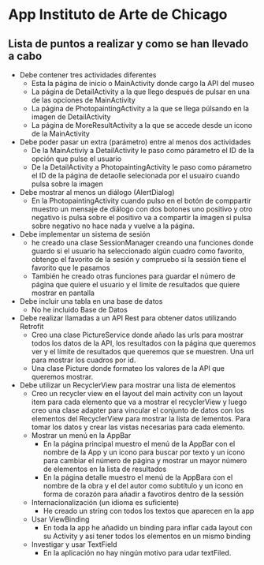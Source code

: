 # App Instituto de Arte de Chicago
## Lista de puntos a realizar y como se han llevado a cabo
- Debe contener tres actividades diferentes
  + Esta la página de inicio o MainActivity donde cargo la API del museo
  + La página de DetailActivity a la que llego después de pulsar en una de las opciones de MainActivity
  + La página de PhotopaintingActivity a la que se llega púlsando en la imagen de DetailActivity
  + La página de MoreResultActivity a la que se accede desde un icono de la MainActivity
- Debe poder pasar un extra (parámetro) entre al menos dos actividades
  + De la MainActiviy a DetailActivity le paso como párametro el ID de la opción que pulse el usuario
  + De la DetailActivity a PhotopaintingActivity le paso como párametro el ID de la página de detaolle selecionada por el usuairo cuando pulsa sobre la imagen
- Debe mostrar al menos un diálogo (AlertDialog)
  + En la PhotopaintingActivity cuando pulso en el botón de comppartir muestro un mensaje de diálogo con dos botones uno positivo y otro negativo is pulsa sobre el positivo va a compartir la imagen si pulsa sobre negativo no hace nada y vuelve a la página.
- Debe implementar un sistema de sesión
  + he creado una clase SessionManager creando una funciones donde guardo si el usuario ha seleccionado algún cuadro como favorito, obtengo el favorito de la sesión y compruebo si la sessión tiene el favorito que le pasamos
  + También he creado otras funciones para guardar el número de página que quiere el usuario y el limite de resultados que quiere mostrar en pantalla
- Debe incluir una tabla en una base de datos
  + No he incluido Base de Datos
- Debe realizar llamadas a un API Rest para obtener datos utilizando Retrofit
  + Creo una clase PictureService donde añado las urls para mostrar todos los datos de la API, los resultados con la página que queremos ver y el límite de resultados que queremos que se muestren. Una url para mostrar los cuadros por id.
  + Una clase Picture donde formateo los valores de la API que queremos mostrar.
- Debe utilizar un RecyclerView para mostrar una lista de elementos
  + Creo un recycler view en el layout del main activity con un layout item para cada elemento que va a mostrar el recyclerView y luego creo una clase adapter para vincular el conjunto de datos con los elementos del RecyclerView para mostrar la lista de lementos. Para tomar los datos y crear las vistas necesarias para cada elemento.
  - Mostrar un menú en la AppBar
    + En la página principal muestro el menú de la AppBar con el nombre de la App y un icono para buscar por texto y un icono para cambiar el número de página y mostrar un mayor número de elementos en la lista de resultados
    + En la página detalle muestro el menú de la AppBara con el nombre de la obra y el del autor como subtítulo y un icono en forma de corazón para añadir a favotiros dentro de la sessión
  - Internacionalización (un idioma es suficiente)
    + He creado un string con todos los textos que aparecen en la app
  - Usar ViewBinding
    + En toda la app he añadido un binding para inflar cada layout con su Activity y asi tener todos los elementos en un mismo binding
  - Investigar y usar TextField
    + En la aplicación no hay ningún motivo para udar textFiled.
